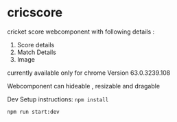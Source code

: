 # cricscore
cricket score webcomponent with following details :
1. Score details
2. Match Details
3. Image

currently available only for chrome  Version 63.0.3239.108

Webcomponent can hideable , resizable and dragable

Dev Setup instructions:
`npm install`

`npm run start:dev`
